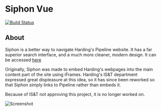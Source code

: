 # Siphon Vue
[![Build Status](https://travis-ci.org/ShepherdJerred/siphon-vue.svg?branch=master)](https://travis-ci.org/ShepherdJerred/siphon-vue)

## About

Siphon is a better way to navigate Harding's Pipeline website. It has a far superior search interface, and a much more cleaner, modern design. It can be accessed [here](http://www.hu-siphon.com/#/)

Originally, Siphon was made to embed Harding's webpages into the main content part of the site using iFrames. Harding's IS&T department expressed great displeasure at this idea, so it has since been reworked so that Siphon simply links to Pipeline rather than embeds it.

Because of IS&T not approving this project, it is no longer worked on.

![Screenshot](https://i.imgur.com/wHsa5gy.png)
